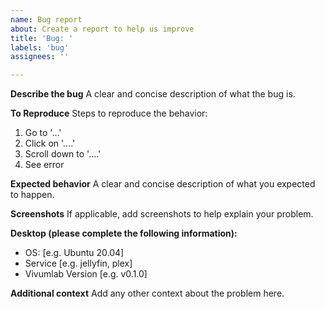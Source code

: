 ```yaml
---
name: Bug report
about: Create a report to help us improve
title: 'Bug: '
labels: 'bug'
assignees: ''

---
```


**Describe the bug**
A clear and concise description of what the bug is.

**To Reproduce**
Steps to reproduce the behavior:
1. Go to '...'
2. Click on '....'
3. Scroll down to '....'
4. See error

**Expected behavior**
A clear and concise description of what you expected to happen.

**Screenshots**
If applicable, add screenshots to help explain your problem.

**Desktop (please complete the following information):**
 - OS: [e.g. Ubuntu 20.04]
 - Service [e.g. jellyfin, plex]
 - Vivumlab Version [e.g. v0.1.0]

**Additional context**
Add any other context about the problem here.
